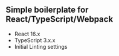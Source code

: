 ## Simple boilerplate for React/TypeScript/Webpack

- React 16.x
- TypeScript 3.x.x
- Initial Linting settings
